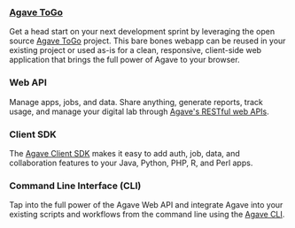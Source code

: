 <h3><a href="http://bit.ly/agave-togo">Agave ToGo</a></h3>

Get a head start on your next development sprint by leveraging the open source <a href="http://bit.ly/agave-togo" title="Agave ToGo" target="_blank">Agave ToGo</a> project. This bare bones webapp can be reused in your existing project or used as-is for a clean, responsive, client-side web application that brings the full power of Agave to your browser.

<h3>Web API</h3>

Manage apps, jobs, and data. Share anything, generate reports, track usage, and manage your digital lab through <a href="http://agaveapi.co/documentation/live-docs/" title="Live Documentation">Agave's RESTful web APIs</a>.

<h3>Client SDK</h3>

The <a href="http://agaveapi.co/tools/client-sdk/" title="Client SDK">Agave Client SDK</a> makes it easy to add auth, job, data, and collaboration features to your Java, Python, PHP, R, and Perl apps.

<h3>Command Line Interface (CLI)</h3>

Tap into the full power of the Agave Web API and integrate Agave into your existing scripts and workflows from the command line using the <a href="http://agaveapi.co/tools/command-line-interface/" title="Agave Command Line Interface (CLI)">Agave CLI</a>.